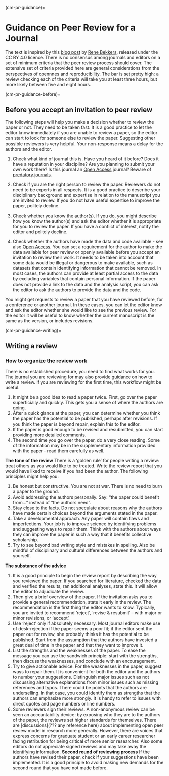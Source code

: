 (cm-pr-guidance)=
# Guidance on Peer Review for a Journal


The text is inspired by this [blog post](https://renebekkers.wordpress.com/2020/06/24/how-to-review-a-paper/) by [Rene Bekkers](https://research.vu.nl/en/persons/rene-bekkers), released under the CC BY 4.0 licence.
There is no consensus among journals and editors on a set of minimum criteria that the peer review process should cover. 
The extensive set of criteria provided here are general considerations from the perspectives of opennnes and reproducibility.
The bar is set pretty high: a review checking each of the criteria will take you at least three hours, but more likely between five and eight hours. 


(cm-pr-guidance-before)=
## Before you accept an invitation to peer review

The following steps will help you make a decision whether to review the paper or not.
They need to be taken fast. 
It is a good practice to let the editor know immediately if you are unable to review a paper, so the editor can start to look for someone else to review the paper. 
Suggesting other possible reviewers is very helpful. 
Your non-response means a delay for the authors and the editor.

1. Check what kind of journal this is. 
Have you heard of it before?
Does it have a reputation in your discipline?
Are you planning to submit your own work there? 
Is this journal an [Open Access](https://the-turing-way.netlify.app/reproducible-research/open/open-access.html) journal?
Beware of [predatory journals](https://predatoryjournals.com/journals/).

1. Check if you are the right person to review the paper. 
Reviewers do not need to be experts in all respects. 
It is a good practice to describe your disciplinary background and expertise in relation to the manuscript you are invited to review.
If you do not have useful expertise to improve the paper, politely decline.

1. Check whether you know the author(s). 
If you do, you might describe how you know the author(s) and ask the editor whether it is appropriate for you to review the paper.
If you have a conflict of interest, notify the editor and politely decline. 

1. Check whether the authors have made the data and code available - see also [Open Access](https://the-turing-way.netlify.app/reproducible-research/open/open-access.html).
You can set a requirement for the author to make the data available for peer review or openly available before you accept an invitation to review their work. 
It needs to be taken into account that some data  would be illegal or dangerous to make available, such as datasets that contain identifying information that cannot be removed. 
In most cases, the authors can provide at least partial access to the data by excluding variables that contain personal information.
If the paper does not provide a link to the data and the analysis script, you can ask the editor to ask the authors to provide the data and the code. 

You might get requests to review a paper that you have reviewed before, for a conference or another journal. 
In these cases, you can let the editor know and ask the editor whether she would like to see the previous review. 
For the editor it will be useful to know whether the current manuscript is the same as the version, or includes revisions.

(cm-pr-guidance-writing)=
## Writing a review

### How to organize the review work

There is no established procedure, you need to find what works for you. The journal you are reviewing for may also provide guidance on how to write a review.
If you are reviewing for the first time, this workflow might be useful.
1. It might be a good idea to read a paper twice. 
First, go over the paper superficially and quickly. This gets you a sense of where the authors are going. 
2. After a quick glance at the paper, you can determine whether you think the paper has the potential to be published, perhaps after revisions. 
If you think the paper is beyond repair, explain this to the editor.
3. If the paper is good enough to be revised and resubmitted, you can start providing more detailed comments. 
3. The second time you go over the paper, do a very close reading. 
Some of the information may be in the supplementary information provided with the paper - read them carefully as well.

**The tone of the review**
There is a ‘golden rule’ for people writing a review: treat others as you would like to be treated. 
Write the review report that you would have liked to receive if you had been the author. 
The following principles might help you:
1. Be honest but constructive. 
You are not at war. 
There is no need to burn a paper to the ground.
2. Avoid addressing the authors personally. 
Say: “the paper could benefit from…” instead of “the authors need”.
3. Stay close to the facts. 
Do not speculate about reasons why the authors have made certain choices beyond the arguments stated in the paper.
4. Take a developmental approach. 
Any paper will contain flaws and imperfections. 
Your job is to improve science by identifying problems and suggesting ways to repair them. 
Think with the authors about ways they can improve the paper in such a way that it benefits collective scholarship. 
5. Try to see beyond bad writing style and mistakes in spelling. 
Also be mindful of disciplinary and cultural differences between the authors and yourself.

**The substance of the advice**
1. It is a good principle to begin the review report by describing the way you reviewed the paper. 
If you searched for literature, checked the data and verified the results, ran additional analyses, state this. 
It will allow the editor to adjudicate the review.
2. Then give a brief overview of the paper. 
If the invitation asks you to provide a general recommendation, state it early in the review.
The recommendation is the first thing the editor wants to know.
Typically, you are invited to recommend ‘reject’, ‘revise & resubmit’ – with major or minor revisions, or ‘accept’. 
3. Use ‘reject’ only if absolutely necessary.
Most journal editors make use of desk-rejection if the paper seems a poor fit; if the editor sent the paper out for review, she probably thinks it has the potential to be published.
Start from the assumption that the authors have invested a great deal of time in the paper and that they want to improve it. 
4. List the strengths and the weaknesses of the paper. 
To ease the message you can use the sandwich principle: start with the strengths, then discuss the weaknesses, and conclude with an encouragement.
5. Try to give actionable advice. 
For the weaknesses in the paper, suggest ways to repair them. 
It is convenient for both the editor and the authors to number your suggestions.
Distinguish major issues such as not discussing alternative explanations from minor issues such as missing references and typos. 
There could be points that the authors are underselling. 
In that case, you could identify them as strengths that the authors can emphasize more strongly.
It is handy to refer to issues with direct quotes and page numbers or line numbers. 
6. Some reviewers sign their reviews. 
A non-anonymous review can be seen an accountability device: by exposing who they are to the authors of the paper, the reviewrs set higher standards for themselves.
There are [discussions](??? any reference here) about implementing open peer review model in research more generally.
However, there are voices that express concerns for graduate student or an early career researcher facing retribution for being critical of more senior researcher.
Also some editors do not appreciate signed reviews and may take away the identifying information.
**Second round of reviewing process**
If the authors have revised their paper, check if your suggestions have been implemented. 
It is a good principle to avoid making new demands for the second round that you have not made before. 


